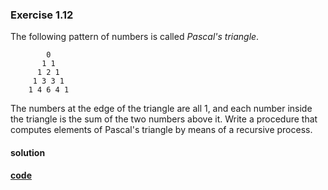 ### Exercise 1.12

The following pattern of numbers is called *Pascal's triangle*.

            0
           1 1
          1 2 1
         1 3 3 1
        1 4 6 4 1

The numbers at the edge of the triangle are all 1, and each number inside the triangle is the sum of the two numbers above it. 
Write a procedure that computes elements of Pascal's triangle by means of a recursive process.

#### solution
**[code](../../../src/sicp/chapter_01/1_12.rkt)**